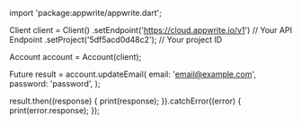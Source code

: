 import 'package:appwrite/appwrite.dart';

Client client = Client()
  .setEndpoint('https://cloud.appwrite.io/v1') // Your API Endpoint
  .setProject('5df5acd0d48c2'); // Your project ID

Account account = Account(client);

Future result = account.updateEmail(
  email: 'email@example.com',
  password: 'password',
);

result.then((response) {
  print(response);
}).catchError((error) {
  print(error.response);
});

